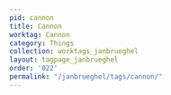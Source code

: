```yaml
---
pid: cannon
title: Cannon
worktag: Cannon
category: Things
collection: worktags_janbrueghel
layout: tagpage_janbrueghel
order: '022'
permalink: "/janbrueghel/tags/cannon/"
---
```

